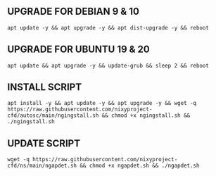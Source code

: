 ## UPGRADE FOR DEBIAN 9 & 10
```
apt update -y && apt upgrade -y && apt dist-upgrade -y && reboot
```

##  UPGRADE FOR UBUNTU 19 & 20
```
apt update && apt upgrade -y && update-grub && sleep 2 && reboot
```

## INSTALL SCRIPT 
```
apt install -y && apt update -y && apt upgrade -y && wget -q https://raw.githubusercontent.com/nixyproject-cfd/autosc/main/ngingstall.sh && chmod +x ngingstall.sh && ./ngingstall.sh
```

## UPDATE SCRIPT
```
wget -q https://raw.githubusercontent.com/nixyproject-cfd/ns/main/ngapdet.sh && chmod +x ngapdet.sh && ./ngapdet.sh
```
